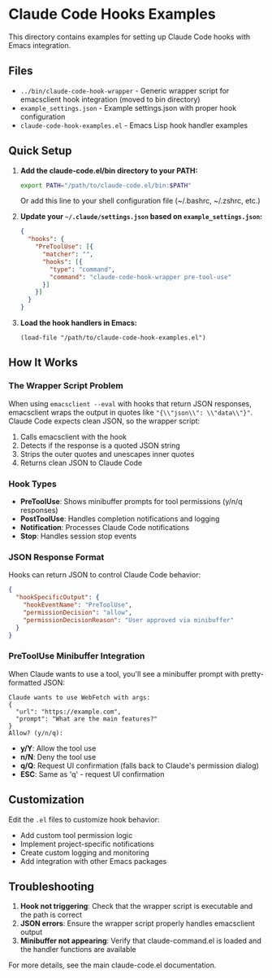 # Claude Code Hooks Examples

This directory contains examples for setting up Claude Code hooks with Emacs integration.

## Files

- `../bin/claude-code-hook-wrapper` - Generic wrapper script for emacsclient hook integration (moved to bin directory)
- `example_settings.json` - Example settings.json with proper hook configuration
- `claude-code-hook-examples.el` - Emacs Lisp hook handler examples

## Quick Setup

1. **Add the claude-code.el/bin directory to your PATH:**
   ```bash
   export PATH="/path/to/claude-code.el/bin:$PATH"
   ```
   Or add this line to your shell configuration file (~/.bashrc, ~/.zshrc, etc.)

2. **Update your `~/.claude/settings.json` based on `example_settings.json`:**
   ```json
   {
     "hooks": {
       "PreToolUse": [{
         "matcher": "",
         "hooks": [{
           "type": "command", 
           "command": "claude-code-hook-wrapper pre-tool-use"
         }]
       }]
     }
   }
   ```

3. **Load the hook handlers in Emacs:**
   ```elisp
   (load-file "/path/to/claude-code-hook-examples.el")
   ```

## How It Works

### The Wrapper Script Problem

When using `emacsclient --eval` with hooks that return JSON responses, emacsclient wraps the output in quotes like `"{\\"json\\": \\"data\\"}"`. Claude Code expects clean JSON, so the wrapper script:

1. Calls emacsclient with the hook
2. Detects if the response is a quoted JSON string
3. Strips the outer quotes and unescapes inner quotes
4. Returns clean JSON to Claude Code

### Hook Types

- **PreToolUse**: Shows minibuffer prompts for tool permissions (y/n/q responses)
- **PostToolUse**: Handles completion notifications and logging
- **Notification**: Processes Claude Code notifications
- **Stop**: Handles session stop events

### JSON Response Format

Hooks can return JSON to control Claude Code behavior:

```json
{
  "hookSpecificOutput": {
    "hookEventName": "PreToolUse",
    "permissionDecision": "allow",
    "permissionDecisionReason": "User approved via minibuffer"
  }
}
```

### PreToolUse Minibuffer Integration

When Claude wants to use a tool, you'll see a minibuffer prompt with pretty-formatted JSON:
```
Claude wants to use WebFetch with args:
{
  "url": "https://example.com",
  "prompt": "What are the main features?"
}
Allow? (y/n/q):
```

- **y/Y**: Allow the tool use
- **n/N**: Deny the tool use  
- **q/Q**: Request UI confirmation (falls back to Claude's permission dialog)
- **ESC**: Same as 'q' - request UI confirmation

## Customization

Edit the `.el` files to customize hook behavior:
- Add custom tool permission logic
- Implement project-specific notifications  
- Create custom logging and monitoring
- Add integration with other Emacs packages

## Troubleshooting

1. **Hook not triggering**: Check that the wrapper script is executable and the path is correct
2. **JSON errors**: Ensure the wrapper script properly handles emacsclient output
3. **Minibuffer not appearing**: Verify that claude-command.el is loaded and the handler functions are available

For more details, see the main claude-code.el documentation.